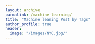 ```yaml
---
layout: archive
parmalink: /machine-learning/
title: "Machine leaning Post by Tags"
author_profile: true
header: 
  image: "/images/NYC.jpg/"
---
```

